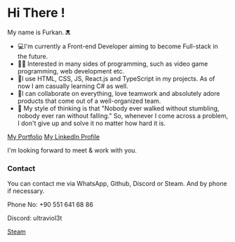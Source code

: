<h1> Hi There ! </h1>


My name is Furkan. <img src="logo.png" alt="My own logo, related to my nickname of Ultraviolet" width="10" height="10">

<ul>

  <li>💻I'm currently a Front-end Developer aiming to become Full-stack in the future.</li>
  <li>👨‍💻 Interested in many sides of programming, such as video game programming, web development etc.</li>
  <li>📝I use HTML, CSS, JS, React.js and TypeScript in my projects. As of now I am casually learning C# as well.</li>
  <li>🤝I can collaborate on everything, love teamwork and absolutely adore products that come out of a well-organized team.</li>
  <li>💪 My style of thinking is that "Nobody ever walked without stumbling, nobody ever ran without falling." So, whenever I come across a problem, I don't give up and solve it no matter how hard it is.</li>
  
</ul>

<a href="https://frknecn3-portfolio.netlify.app">My Portfolio</a>
<a href="https://linkedin.com/in/furkan-ercan-ultraviolet">My LinkedIn Profile</a>


I'm looking forward to meet & work with you.








<h3>Contact</h3>


You can contact me via WhatsApp, Github, Discord or Steam. And by phone if necessary.

Phone No: +90 551 641 68 86

Discord: ultraviol3t

[Steam](www.steamcommunity.com/id/grobdeland)
